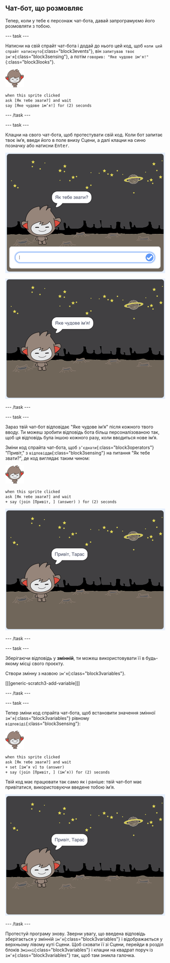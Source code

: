 ## Чат-бот, що розмовляє

Тепер, коли у тебе є персонаж чат-бота, давай запрограмуємо його розмовляти з тобою.

--- task ---

Натисни на свій спрайт чат-бота і додай до нього цей код, щоб `коли цей спрайт натиснуто`{:class="block3events"}, він `запитував твоє ім'я`{:class="block3sensing"}, а потім `говорив: "Яке чудове ім'я!"`{:class="block3looks"}.

![спрайт nano](images/nano-sprite.png)

```blocks3
when this sprite clicked
ask [Як тебе звати?] and wait
say [Яке чудове ім’я!] for (2) seconds
```

--- /task ---

--- task ---

Клацни на свого чат-бота, щоб протестувати свій код. Коли бот запитає твоє ім’я, введи його в поле внизу Сцени, а далі клацни на синю позначку або натисни <kbd>Enter</kbd>.

![Тестування відповіді Чат-бота](images/chatbot-ask-test1.png)

![Тестування відповіді Чат-бота](images/chatbot-ask-test2.png)

--- /task ---

--- task ---

Зараз твій чат-бот відповідає "Яке чудове ім’я" після кожного твого вводу. Ти можеш зробити відповідь бота більш персоналізованою так, щоб ця відповідь була іншою кожного разу, коли вводиться нове ім’я.

Зміни код спрайта чат-бота, щоб `з’єднати`{:class="block3operators"} "Привіт," з `відповіддю`{:class="block3sensing"} на питання "Як тебе звати?", де код виглядає таким чином:

![спрайт nano](images/nano-sprite.png)

```blocks3
when this sprite clicked
ask [Як тебе звати?] and wait
+ say (join [Привіт, ] (answer) ) for (2) seconds
```

![Тестування персоналізованої відповіді](images/chatbot-answer-test.png)

--- /task ---

--- task ---

Зберігаючи відповідь у **змінній**, ти можеш використовувати її в будь-якому місці свого проєкту.

Створи змінну з назвою `ім’я`{:class="block3variables"}.

[[[generic-scratch3-add-variable]]]

--- /task ---

--- task ---

Тепер зміни код спрайта чат-бота, щоб встановити значення змінної `ім’я`{:class="block3variables"} рівному `відповіді`{:class="block3sensing"}:

![спрайт nano](images/nano-sprite.png)

```blocks3
when this sprite clicked
ask [Як тебе звати?] and wait
+ set [ім’я v] to (answer)
+ say (join [Привіт, ] (ім’я)) for (2) seconds
```

Твій код має працювати так само як і раніше: твій чат-бот має привітатися, використовуючи введене тобою ім’я.

![Тестування персоналізованої відповіді](images/chatbot-answer-test.png)

--- /task ---

Протестуй програму знову. Зверни увагу, що введена відповідь зберігається у змінній `ім’я`{:class="block3variables"} і відображається у верхньому лівому куті Сцени. Щоб сховати її зі Сцени, перейди в розділ блоків `Змінні`{:class="block3variables"} і клацни на квадрат поруч із `ім’я`{:class="block3variables"} так, щоб там зникла галочка.
